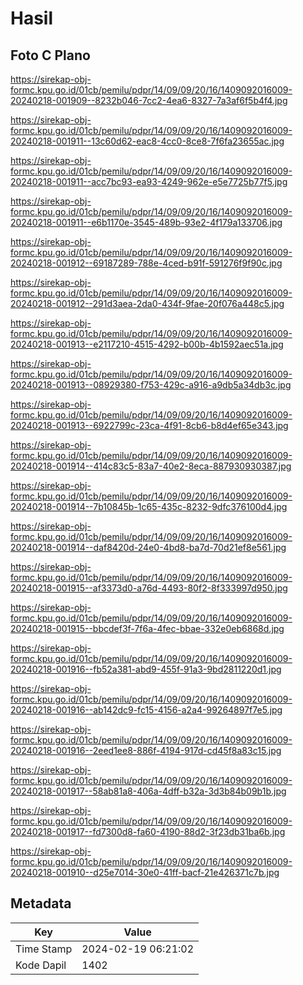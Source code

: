 # Hasil

## Foto C Plano

https://sirekap-obj-formc.kpu.go.id/01cb/pemilu/pdpr/14/09/09/20/16/1409092016009-20240218-001909--8232b046-7cc2-4ea6-8327-7a3af6f5b4f4.jpg

https://sirekap-obj-formc.kpu.go.id/01cb/pemilu/pdpr/14/09/09/20/16/1409092016009-20240218-001911--13c60d62-eac8-4cc0-8ce8-7f6fa23655ac.jpg

https://sirekap-obj-formc.kpu.go.id/01cb/pemilu/pdpr/14/09/09/20/16/1409092016009-20240218-001911--acc7bc93-ea93-4249-962e-e5e7725b77f5.jpg

https://sirekap-obj-formc.kpu.go.id/01cb/pemilu/pdpr/14/09/09/20/16/1409092016009-20240218-001911--e6b1170e-3545-489b-93e2-4f179a133706.jpg

https://sirekap-obj-formc.kpu.go.id/01cb/pemilu/pdpr/14/09/09/20/16/1409092016009-20240218-001912--69187289-788e-4ced-b91f-591276f9f90c.jpg

https://sirekap-obj-formc.kpu.go.id/01cb/pemilu/pdpr/14/09/09/20/16/1409092016009-20240218-001912--291d3aea-2da0-434f-9fae-20f076a448c5.jpg

https://sirekap-obj-formc.kpu.go.id/01cb/pemilu/pdpr/14/09/09/20/16/1409092016009-20240218-001913--e2117210-4515-4292-b00b-4b1592aec51a.jpg

https://sirekap-obj-formc.kpu.go.id/01cb/pemilu/pdpr/14/09/09/20/16/1409092016009-20240218-001913--08929380-f753-429c-a916-a9db5a34db3c.jpg

https://sirekap-obj-formc.kpu.go.id/01cb/pemilu/pdpr/14/09/09/20/16/1409092016009-20240218-001913--6922799c-23ca-4f91-8cb6-b8d4ef65e343.jpg

https://sirekap-obj-formc.kpu.go.id/01cb/pemilu/pdpr/14/09/09/20/16/1409092016009-20240218-001914--414c83c5-83a7-40e2-8eca-887930930387.jpg

https://sirekap-obj-formc.kpu.go.id/01cb/pemilu/pdpr/14/09/09/20/16/1409092016009-20240218-001914--7b10845b-1c65-435c-8232-9dfc376100d4.jpg

https://sirekap-obj-formc.kpu.go.id/01cb/pemilu/pdpr/14/09/09/20/16/1409092016009-20240218-001914--daf8420d-24e0-4bd8-ba7d-70d21ef8e561.jpg

https://sirekap-obj-formc.kpu.go.id/01cb/pemilu/pdpr/14/09/09/20/16/1409092016009-20240218-001915--af3373d0-a76d-4493-80f2-8f333997d950.jpg

https://sirekap-obj-formc.kpu.go.id/01cb/pemilu/pdpr/14/09/09/20/16/1409092016009-20240218-001915--bbcdef3f-7f6a-4fec-bbae-332e0eb6868d.jpg

https://sirekap-obj-formc.kpu.go.id/01cb/pemilu/pdpr/14/09/09/20/16/1409092016009-20240218-001916--fb52a381-abd9-455f-91a3-9bd2811220d1.jpg

https://sirekap-obj-formc.kpu.go.id/01cb/pemilu/pdpr/14/09/09/20/16/1409092016009-20240218-001916--ab142dc9-fc15-4156-a2a4-99264897f7e5.jpg

https://sirekap-obj-formc.kpu.go.id/01cb/pemilu/pdpr/14/09/09/20/16/1409092016009-20240218-001916--2eed1ee8-886f-4194-917d-cd45f8a83c15.jpg

https://sirekap-obj-formc.kpu.go.id/01cb/pemilu/pdpr/14/09/09/20/16/1409092016009-20240218-001917--58ab81a8-406a-4dff-b32a-3d3b84b09b1b.jpg

https://sirekap-obj-formc.kpu.go.id/01cb/pemilu/pdpr/14/09/09/20/16/1409092016009-20240218-001917--fd7300d8-fa60-4190-88d2-3f23db31ba6b.jpg

https://sirekap-obj-formc.kpu.go.id/01cb/pemilu/pdpr/14/09/09/20/16/1409092016009-20240218-001910--d25e7014-30e0-41ff-bacf-21e426371c7b.jpg


## Metadata

| Key        | Value               |
| ---------- | ------------------- |
| Time Stamp | 2024-02-19 06:21:02 |
| Kode Dapil | 1402                |



